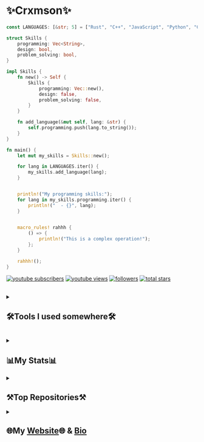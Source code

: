 # ✨Crxmson✨

```rust
const LANGUAGES: [&str; 5] = ["Rust", "C++", "JavaScript", "Python", "C"];

struct Skills {
    programming: Vec<String>,
    design: bool,
    problem_solving: bool,
}

impl Skills {
    fn new() -> Self {
        Skills {
            programming: Vec::new(),
            design: false,
            problem_solving: false,
        }
    }

    fn add_language(&mut self, lang: &str) {
        self.programming.push(lang.to_string());
    }
}

fn main() {
    let mut my_skills = Skills::new();

    for lang in LANGUAGES.iter() {
        my_skills.add_language(lang);
    }


    println!("My programming skills:");
    for lang in my_skills.programming.iter() {
        println!("  - {}", lang);
    }

  
    macro_rules! rahhh {
        () => {
            println!("This is a complex operation!");
        };
    }

    rahhh!();
}
```
<p align="left">
    <a href="https://www.youtube.com/channel/UC8haN0hOVjsV8FPpJBi4IFQ?sub_confirmation=1">
         <img alt="youtube subscribers" title="Subscribe to my YouTube channel" src="https://custom-icon-badges.demolab.com/youtube/channel/subscribers/UC8haN0hOVjsV8FPpJBi4IFQ?color=%23E05D44&label=SUBSCRIBE&logo=video&logoColor=white&style=for-the-badge&labelColor=CE4630"/></a> 
    <a href="https://www.youtube.com/channel/UC8haN0hOVjsV8FPpJBi4IFQ?sub_confirmation=1">
         <img alt="youtube views" title="YouTube views" src="https://custom-icon-badges.demolab.com/youtube/channel/views/UC8haN0hOVjsV8FPpJBi4IFQ?color=%23E1AD0E&logo=eye&logoColor=white&style=for-the-badge&labelColor=C79600"/></a> 
    <a href="https://github.com/0xDot-mal?tab=followers">
         <img alt="followers" title="Follow me on Github" src="https://custom-icon-badges.demolab.com/github/followers/0xdot-mal?color=236ad3&labelColor=1155ba&style=for-the-badge&logo=person-add&label=Follow&logoColor=white"/></a>
    <a href="https://github.com/0xDot-mal?tab=repositories&sort=stargazers">
         <img alt="total stars" title="Total stars on GitHub" src="https://custom-icon-badges.demolab.com/github/stars/0xDot-mal?color=55960c&style=for-the-badge&labelColor=488207&logo=star"/></a>
</p>

<br>
<details> 
  <summary><h2>🛠️Tools I used somewhere🛠️</h2></summary>

  <h3>👨‍💻 Programming Languages include👨‍💻</h3>

  <p>
      <a href="https://github.com/search?q=user%3ADenverCoder1+language%3Aassembly"><img alt="MIPS Assembly" src="https://custom-icon-badges.demolab.com/badge/Assembly-525252.svg?logo=asm-hex&logoColor=white"></a>
      <img alt="Bash" src="https://img.shields.io/badge/Bash-121011.svg?">
      <img alt="C" src="https://custom-icon-badges.demolab.com/badge/C-03599C.svg?logo=c-in-hexagon&logoColor=white">
      <img alt="C++" src="https://custom-icon-badges.demolab.com/badge/C++-9C033A.svg?logo=cpp2&logoColor=white">
      <img alt="C#" src="https://custom-icon-badges.demolab.com/badge/C%23-68217A.svg?logo=cs2&logoColor=white">
      <img alt="CSS" src="https://img.shields.io/badge/CSS-1572B6.svg?logo=css3&logoColor=white">
      <img alt="Google Apps Script" src="https://custom-icon-badges.demolab.com/badge/Google%20Apps%20Script-02569B.svg?logo=gs&logoColor=white">
      <img alt="HTML" src="https://img.shields.io/badge/HTML-E34F26.svg?logo=html5&logoColor=white">
      <img alt="JavaScript" src="https://img.shields.io/badge/JavaScript-F7DF1E.svg?logo=javascript&logoColor=black">
  </p>


  <h3>🗄️Database and back-end etc..🗄️</h3>

  <p>
      <a href="#"><img alt="Node.js" src="https://img.shields.io/badge/Node.js-43853D.svg?logo=node.js&logoColor=white"></a>
      <a href="#"><img alt="Python" src="https://img.shields.io/badge/Python-14354C.svg?logo=python&logoColor=white"></a>
      <a href="#"><img alt="SQL" src="https://custom-icon-badges.demolab.com/badge/SQL-025E8C.svg?logo=database&logoColor=white"></a>
      <a href="#"><img alt="GitHub Pages" src="https://img.shields.io/badge/GitHub%20Pages-327FC7.svg?logo=github&logoColor=white"></a>
      <a href="#"><img alt="MongoDB" src ="https://img.shields.io/badge/MongoDB-4ea94b.svg?logo=mongodb&logoColor=white"></a>
      <a href="#"><img alt="MySQL" src="https://img.shields.io/badge/MySQL-00f.svg?logo=mysql&logoColor=white"></a>
      <a href="#"><img alt="SQLite" src ="https://img.shields.io/badge/SQLite-07405e.svg?logo=sqlite&logoColor=white"></a>
  </p>

  <h3>💻 Software and Tools</h3>

  <p>
      <a href="#"><img alt="Repl.it" src="https://img.shields.io/badge/Repl.it-0D101E.svg?logo=Replit&logoColor=white"></a>
      <a href="#"><img alt="Adobe" src="https://img.shields.io/badge/Adobe-FF0000.svg?logo=adobe&logoColor=white"></a>
      <a href="#"><img alt="Android" src="https://img.shields.io/badge/Android-3DDC84?logo=android&logoColor=white"></a>
      <a href="#"><img alt="Audacity" src="https://img.shields.io/badge/-Audacity-0000CC?logo=audacity&logoColor=white"></a>
      <a href="#"><img alt="Bitwarden" src="https://img.shields.io/badge/-Bitwarden-175DDC?logo=bitwarden&logoColor=white"></a>
      <a href="#"><img alt="Dark Reader" src="https://img.shields.io/badge/-Dark%20Reader-141E24?logo=dark-reader&logoColor=white"></a>
      <a href="#"><img alt="Discord" src="https://img.shields.io/badge/-Discord-5865F2.svg?logo=discord&logoColor=white"></a>
      <a href="#"><img alt="Git" src="https://img.shields.io/badge/Git-F05033.svg?logo=git&logoColor=white"></a>
      <a href="#"><img alt="GitHub Desktop" src="https://img.shields.io/badge/GitHub%20Desktop-8034A9.svg?logo=github&logoColor=white"></a>
      <a href="#"><img alt="Google Sheets" src="https://img.shields.io/badge/Sheets-34A853.svg?logo=google%20sheets&logoColor=white"></a>
      <a href="#"><img alt="OBS Studio" src="https://img.shields.io/badge/-OBS-302E31?logo=obs-studio&logoColor=white"></a>
      <a href="#"><img alt="SonarLint" src="https://img.shields.io/badge/-SonarLint-CB2029?logo=sonarlint&logoColor=white"></a>
      <a href="#"><img alt="Stack Overflow" src="https://img.shields.io/badge/-Stack%20Overflow-FE7A16?logo=stack-overflow&logoColor=white"></a>
      <a href="#"><img alt="Visual Studio Code" src="https://img.shields.io/badge/Visual%20Studio%20Code-0078d7.svg?logo=visual-studio-code&logoColor=white"></a>

  </p>

   <h3>🪟Operation system🐧</h3>
   <p>
      <a href="#"><img alt="Windows 11" src="https://img.shields.io/badge/Windows%2011-1793D1.svg?logo=windows-11&logoColor=white"></a>
      <a href="#"><img alt="Windows 10" src="https://img.shields.io/badge/Windows%2010-1793D1.svg?logo=windows-10&logoColor=white"></a>
      <a href="#"><img alt="Arch Linux" src="https://img.shields.io/badge/Arch%Linux-1793D1.svg?logo=arch-linux&logoColor=white"></a>
      <a href="#"><img alt="Windows 11" src="https://img.shields.io/badge/Manjaro%Linux-1793D1.svg?logo=manjaro&logoColor=white"></a>
  </p>
</details>
<br>

<details> 
<summary><h2>📊My Stats📊</h2></summary>

<img align="center" src="https://github-readme-stats.vercel.app/api?username=0xDot-mal&show_icons=true&include_all_commits=true&theme=date_night&hide_border=false" alt="Crxmson's github stats"/>
<img align="center" alt="Crxmson's github stats" src="https://github-readme-stats.vercel.app/api/top-langs/?username=0xDot-mal&layout=compact&theme=date_night&hide_border=false"/>


</details> 
<details>
<summary><h2>⚒️Top Repositories⚒️</h2></summary>    
<a href="https://github.com/0xDot-mal/Grass-bot">
<img align="center" src="https://github-readme-stats.vercel.app/api/pin/?username=0xDot-mal&repo=Grass-bot&theme=date_night"/>
</a>
<br><br>
<a href="https://github.com/0xDot-mal/Website-back-end">
<img align="center" src="https://github-readme-stats.vercel.app/api/pin/?username=0xDot-mal&repo=Website-back-end&theme=date_night"/>
</a>
<br><br>
<a href="https://github.com/0xDot-mal/Counting-program">
<img align="center" src="https://github-readme-stats.vercel.app/api/pin/?username=0xDot-mal&repo=Counting-program&theme=date_night"/>
</a>
</details>
<details>
<summary>
<h2>🌐My <a href="https://crxmson.netlify.app"  target="_blank">Website</a>🌐 & <a href="https://guns.lol/grxss"  target="_blank">Bio</a></h2>


</summary>
</details>


